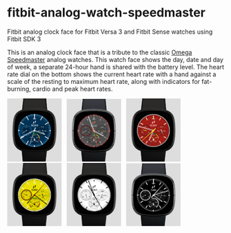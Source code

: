 # fitbit-analog-watch-speedmaster
Fitbit analog clock face for Fitbit Versa 3 and Fitbit Sense watches using Fitbit SDK 3

This is an analog clock face that is a tribute to the classic [Omega Speedmaster](https://www.omegawatches.com/en-us/watches/speedmaster)
analog watches. This watch face shows the day, date and day of week,
a separate 24-hour hand is shared with the battery level. The heart rate dial on the 
bottom shows the current heart rate with a hand against a scale of the resting to maximum
heart rate, along with indicators for fat-burning, cardio and peak heart rates.

<img src="./faceimages/WhiteOnBlueWatch.png" alt="White on Blue Speedmaster"
width="25%"> &nbsp;  <img src="./faceimages/OrangeOnGreyWatch.png" alt="Orange on White Speedmaster"
width="25%"> &nbsp;  <img src="./faceimages/SchumacherRedWatch.png" alt="Schumacher Red Speedmaster"
width="25%"> &nbsp;  <img src="./faceimages/SchumacherYellowWatch.png" alt="Schumacher Yellow Speedmaster"
width="25%"> &nbsp;  <img src="./faceimages/MaruiWhiteWatch.png" alt="Marui White Speedmaster"
width="25%"> &nbsp;  <img src="./faceimages/BlackWatch.png" alt="Black Speedmaster"
width="25%"> &nbsp;
